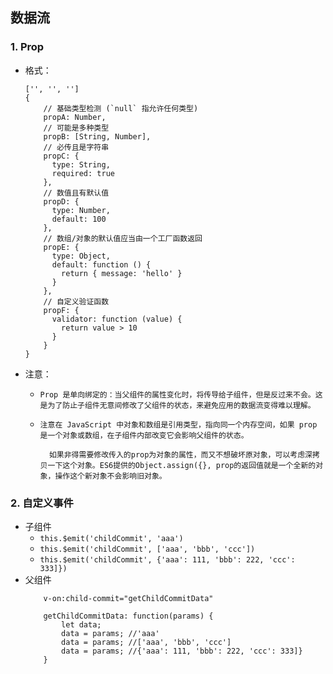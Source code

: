 ## 数据流
 ###  1.  Prop
  * 格式：

        ['', '', '']
        {
            // 基础类型检测 (`null` 指允许任何类型)
            propA: Number,
            // 可能是多种类型
            propB: [String, Number],
            // 必传且是字符串
            propC: {
              type: String,
              required: true
            },
            // 数值且有默认值
            propD: {
              type: Number,
              default: 100
            },
            // 数组/对象的默认值应当由一个工厂函数返回
            propE: {
              type: Object,
              default: function () {
                return { message: 'hello' }
              }
            },
            // 自定义验证函数
            propF: {
              validator: function (value) {
                return value > 10
              }
            }
        }
  * 注意：
    * `Prop 是单向绑定的：当父组件的属性变化时，将传导给子组件，但是反过来不会。这是为了防止子组件无意间修改了父组件的状态，来避免应用的数据流变得难以理解。`

    * `注意在 JavaScript 中对象和数组是引用类型，指向同一个内存空间，如果 prop 是一个对象或数组，在子组件内部改变它会影响父组件的状态。`
    
            如果非得需要修改传入的prop为对象的属性，而又不想破坏原对象，可以考虑深拷贝一下这个对象。ES6提供的Object.assign({}, prop的返回值就是一个全新的对象，操作这个新对象不会影响旧对象。


 ###  2.  自定义事件
  * 子组件
    +  `this.$emit('childCommit', 'aaa')`
    +  `this.$emit('childCommit', ['aaa', 'bbb', 'ccc'])`
    +  `this.$emit('childCommit', {'aaa': 111, 'bbb': 222, 'ccc': 333]})`
  * 父组件
    ```
        v-on:child-commit="getChildCommitData"

        getChildCommitData: function(params) {
            let data;
            data = params; //'aaa'
            data = params; //['aaa', 'bbb', 'ccc']
            data = params; //{'aaa': 111, 'bbb': 222, 'ccc': 333]}
        }
    ```

